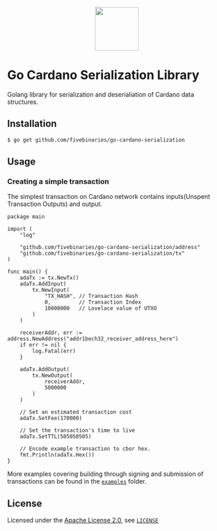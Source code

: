 <p align="center">
  <a href="https://blockfrost.io" target="_blank" align="center">
    <img src="https://raw.githubusercontent.com/fivebinaries/go-cardano-serialization/dev/.github/go-cardano-serialization-logo.svg" width="100">
  </a>
  <br />
</p>

# Go Cardano Serialization Library

Golang library for serialization and deserialiation of Cardano data structures. 

## Installation

```bash
$ go get github.com/fivebinaries/go-cardano-serialization
```

## Usage
### Creating a simple transaction

The simplest transaction on Cardano network contains inputs(Unspent Transaction Outputs) and output.

```golang
package main

import (
    "log"

    "github.com/fivebinaries/go-cardano-serialization/address"
    "github.com/fivebinaries/go-cardano-serialization/tx"
)

func main() {
    adaTx := tx.NewTx()
    adaTx.AddInput(
        tx.NewInput(
            "TX_HASH", // Transaction Hash
            0,         // Transaction Index
            10000000   // Lovelace value of UTXO
        )
    )

    receiverAddr, err := address.NewAddress("addr1bech32_receiver_address_here")
    if err != nil {
        log.Fatal(err)
    }

    adaTx.AddOutput(
        tx.NewOutput(
            receiverAddr,
            5000000
        )
    )

    // Set an estimated transaction cost
    adaTx.SetFee(170000)

    // Set the transaction's time to live
    adaTx.SetTTL(505050505)

    // Encode example transaction to cbor hex.
    fmt.Println(adaTx.Hex())
}
```

More examples covering building through signing and submission of transactions can be found in the [`examples`](./examples/) folder.

## License

Licensed under the [Apache License 2.0](https://opensource.org/licenses/Apache-2.0), see [`LICENSE`](https://github.com/fivebinaries/go-cardano-serialization/blob/master/LICENSE)
